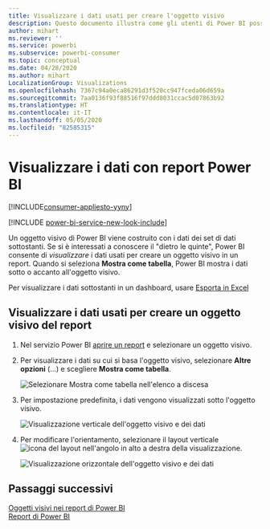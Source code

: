 ```yaml
---
title: Visualizzare i dati usati per creare l'oggetto visivo
description: Questo documento illustra come gli utenti di Power BI possono "vedere" i dati usati per creare un oggetto visivo.
author: mihart
ms.reviewer: ''
ms.service: powerbi
ms.subservice: powerbi-consumer
ms.topic: conceptual
ms.date: 04/28/2020
ms.author: mihart
LocalizationGroup: Visualizations
ms.openlocfilehash: 7367c94a0eca86291d3f520cc947fceda06d659a
ms.sourcegitcommit: 7aa0136f93f88516f97ddd8031ccac5d07863b92
ms.translationtype: HT
ms.contentlocale: it-IT
ms.lasthandoff: 05/05/2020
ms.locfileid: "82585315"
---
```

# <a name="show-data-with-power-bi-reports"></a>Visualizzare i dati con report Power BI

[!INCLUDE[consumer-appliesto-yyny](../includes/consumer-appliesto-yyny.md)]

[!INCLUDE [power-bi-service-new-look-include](../includes/power-bi-service-new-look-include.md)]

Un oggetto visivo di Power BI viene costruito con i dati dei set di dati sottostanti. Se si è interessati a conoscere il "dietro le quinte", Power BI consente di *visualizzare* i dati usati per creare un oggetto visivo in un report. Quando si seleziona **Mostra come tabella**, Power BI mostra i dati sotto o accanto all'oggetto visivo.

Per visualizzare i dati sottostanti in un dashboard, usare [Esporta in Excel](end-user-export.md)

## <a name="show-the-data-being-used-to-create-a-report-visual"></a>Visualizzare i dati usati per creare un oggetto visivo del report
1. Nel servizio Power BI [aprire un report](end-user-report-open.md) e selezionare un oggetto visivo.  
2. Per visualizzare i dati su cui si basa l'oggetto visivo, selezionare **Altre opzioni** (...) e scegliere **Mostra come tabella**.
   
   ![Selezionare Mostra come tabella nell'elenco a discesa](./media/end-user-show-data/power-bi-show-data-vertical.png)
3. Per impostazione predefinita, i dati vengono visualizzati sotto l'oggetto visivo.
   
   ![Visualizzazione verticale dell'oggetto visivo e dei dati](./media/end-user-show-data/power-bi-show-data-table.png)

4. Per modificare l'orientamento, selezionare il layout verticale ![icona del layout](media/end-user-show-data/power-bi-vertical-icon-new.png) nell'angolo in alto a destra della visualizzazione.
   
   ![Visualizzazione orizzontale dell'oggetto visivo e dei dati](./media/end-user-show-data/power-bi-horizontal.png)

## <a name="next-steps"></a>Passaggi successivi
[Oggetti visivi nei report di Power BI](../visuals/power-bi-report-visualizations.md)    
[Report di Power BI](end-user-reports.md)    
